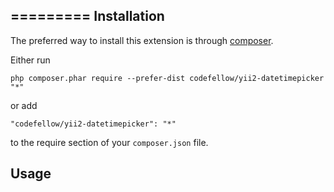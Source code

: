 =========
Installation
------------

The preferred way to install this extension is through [composer](http://getcomposer.org/download/).

Either run

```
php composer.phar require --prefer-dist codefellow/yii2-datetimepicker "*"
```

or add

```
"codefellow/yii2-datetimepicker": "*"
```

to the require section of your `composer.json` file.


Usage
-----
